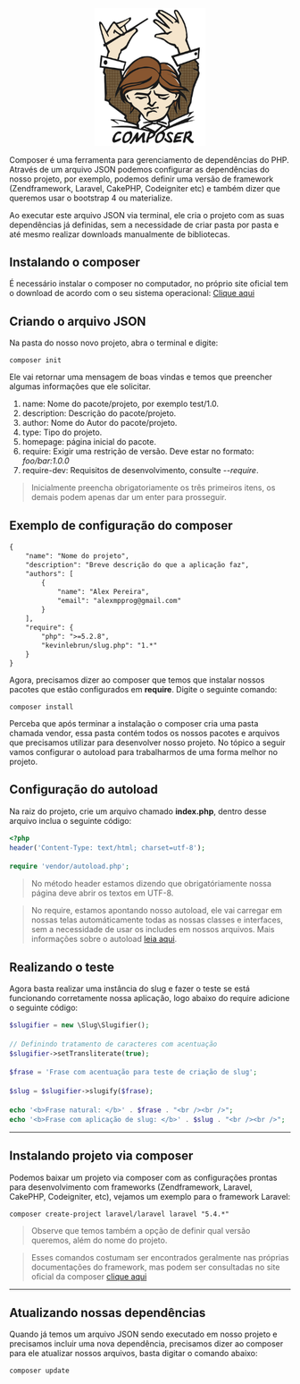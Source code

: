 <p align="center">
    <img src="./../img/logo-composer.png" width="200px" />
</p>

Composer é uma ferramenta para gerenciamento de dependências do PHP. Através de um arquivo JSON podemos configurar as dependências do nosso projeto, por exemplo, podemos definir uma versão de framework (Zendframework, Laravel, CakePHP, Codeigniter etc) e também dizer que queremos usar o bootstrap 4 ou materialize.

Ao executar este arquivo JSON via terminal, ele cria o projeto com as suas dependências já definidas, sem a necessidade de criar pasta por pasta e até mesmo realizar downloads manualmente de bibliotecas.

## Instalando o composer

É necessário instalar o composer no computador, no próprio site oficial tem o download de acordo com o seu sistema operacional: [Clique aqui](https://getcomposer.org/)

## Criando o arquivo JSON

Na pasta do nosso novo projeto, abra o terminal e digite:

```
composer init
```

Ele vai retornar uma mensagem de boas vindas e temos que preencher algumas informações que ele solicitar.

1. name: Nome do pacote/projeto, por exemplo test/1.0.
2. description: Descrição do pacote/projeto.
3. author: Nome do Autor do pacote/projeto.
4. type: Tipo do projeto.
5. homepage: página inicial do pacote.
6. require: Exigir uma restrição de versão. Deve estar no formato: *foo/bar:1.0.0*
7. require-dev: Requisitos de desenvolvimento, consulte *--require*.

> Inicialmente preencha obrigatoriamente os três primeiros itens, os demais podem apenas dar um enter para prosseguir.

## Exemplo de configuração do composer

```
{
    "name": "Nome do projeto",
    "description": "Breve descrição do que a aplicação faz",
    "authors": [
        {
            "name": "Alex Pereira",
            "email": "alexmpprog@gmail.com"
        }
    ],
    "require": {
        "php": ">=5.2.8",
        "kevinlebrun/slug.php": "1.*"
    }
}
```

Agora, precisamos dizer ao composer que temos que instalar nossos pacotes que estão configurados em **require**. Digite o seguinte comando:

```
composer install
```

Perceba que após terminar a instalação o composer cria uma pasta chamada vendor, essa pasta contém todos os nossos pacotes e arquivos que precisamos utilizar para desenvolver nosso projeto.
No tópico a seguir vamos configurar o autoload para trabalharmos de uma forma melhor no projeto.

## Configuração do autoload

Na raiz do projeto, crie um arquivo chamado **index.php**, dentro desse arquivo inclua o seguinte código:

```PHP
<?php
header('Content-Type: text/html; charset=utf-8');

require 'vendor/autoload.php';
```

> No método header estamos dizendo que obrigatóriamente nossa página deve abrir os textos em UTF-8.

> No require, estamos apontando nosso autoload, ele vai carregar em nossas telas automáticamente todas as nossas classes e interfaces, sem a necessidade de usar os includes em nossos arquivos. Mais informações sobre o autoload [leia aqui](http://br2.php.net/autoload).

## Realizando o teste

Agora basta realizar uma instância do slug e fazer o teste se está funcionando corretamente nossa aplicação, logo abaixo do require adicione o seguinte código:

```PHP
$slugifier = new \Slug\Slugifier();

// Definindo tratamento de caracteres com acentuação
$slugifier->setTransliterate(true); 

$frase = 'Frase com acentuação para teste de criação de slug';

$slug = $slugifier->slugify($frase);

echo '<b>Frase natural: </b>' . $frase . "<br /><br />";
echo '<b>Frase com aplicação de slug: </b>' . $slug . "<br /><br />";
```
<hr>

## Instalando projeto via composer

Podemos baixar um projeto via composer com as configurações prontas para desenvolvimento com frameworks (Zendframework, Laravel, CakePHP, Codeigniter, etc), vejamos um exemplo para o framework Laravel:

```
composer create-project laravel/laravel laravel "5.4.*"
```
> Observe que temos também a opção de definir qual versão queremos, além do nome do projeto.

> Esses comandos costumam ser encontrados geralmente nas próprias documentações do framework, mas podem ser consultadas no site oficial da composer [clique aqui](https://packagist.org/)

<hr>

## Atualizando nossas dependências

Quando já temos um arquivo JSON sendo executado em nosso projeto e precisamos incluir uma nova dependência, precisamos dizer ao composer para ele atualizar nossos arquivos, basta digitar o comando abaixo:

```
composer update
```